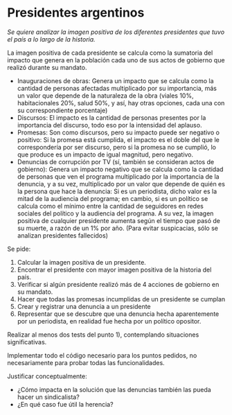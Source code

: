 # Presidentes argentinos
 
*Se quiere analizar la imagen positiva de los diferentes presidentes que tuvo el país a lo largo de la historia.*
 
La imagen positiva de cada presidente se calcula como la sumatoria del impacto que genera en la población cada uno de sus actos de gobierno que realizó durante su mandato.
 
* Inauguraciones de obras: Genera un impacto que se calcula como la cantidad de personas afectadas multiplicado por su importancia, más un valor que depende de la naturaleza de la obra (viales 10%, habitacionales 20%, salud 50%, y así, hay otras opciones, cada una con su correspondiente porcentaje)
* Discursos: El impacto es la cantidad de personas presentes por la importancia del discurso, todo eso por la intensidad del aplauso.
* Promesas: Son como discursos, pero su impacto puede ser negativo o positivo: Si la promesa está cumplida, el impacto es el doble del que le correspondería por ser discurso, pero si la promesa no se cumplió, lo que produce es un impacto de igual magnitud, pero negativo.
* Denuncias de corrupción por TV (sí, también se consideran actos de gobierno): Genera un impacto negativo que se calcula como la cantidad de personas que ven el programa multiplicado por la importancia de la denuncia, y a su vez, multiplicado por un valor que depende de quién es la persona que hace la denuncia: Si es un periodista, dicho valor es la mitad de la audiencia del programa; en cambio, si es un político se calcula como el mínimo entre la cantidad de seguidores en redes sociales del político y la audiencia del programa.
A su vez, la imagen positiva de cualquier presidente aumenta según el tiempo que pasó de su muerte, a razón de un 1% por año. (Para evitar suspicacias, sólo se analizan presidentes fallecidos)
 
Se pide:

1. Calcular la imagen positiva de un presidente.
2. Encontrar el presidente con mayor imagen positiva de la historia del país.
3. Verificar si algún presidente realizó más de 4 acciones de gobierno en su mandato.
4. Hacer que todas las promesas incumplidas de un presidente se cumplan
5. Crear y registrar una denuncia a un presidente
6. Representar que se descubre que una denuncia hecha aparentemente por un periodista, en realidad fue hecha por un político opositor.
 
Realizar al menos dos tests del punto 1), contemplando situaciones significativas.

Implementar todo el código necesario para los puntos pedidos, no necesariamente para probar todas las funcionalidades.

Justificar conceptualmente:

* ¿Cómo impacta en la solución que las denuncias también las pueda hacer un sindicalista?
* ¿En qué caso fue útil la herencia?
